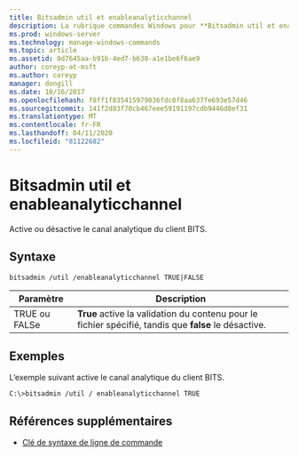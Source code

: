 ```yaml
---
title: Bitsadmin util et enableanalyticchannel
description: La rubrique commandes Windows pour **Bitsadmin util et enableanalyticchannel**, qui active ou désactive le canal analytique du client bits.
ms.prod: windows-server
ms.technology: manage-windows-commands
ms.topic: article
ms.assetid: 0d7645aa-b91b-4ed7-b630-a1e1be6f6ae9
author: coreyp-at-msft
ms.author: coreyp
manager: dongill
ms.date: 10/16/2017
ms.openlocfilehash: f8ff1f835415979036fdc0f8aa637fe693e57d46
ms.sourcegitcommit: 141f2d83f70cb467eee59191197cdb9446d8ef31
ms.translationtype: MT
ms.contentlocale: fr-FR
ms.lasthandoff: 04/11/2020
ms.locfileid: "81122682"
---
```

# <a name="bitsadmin-util-and-enableanalyticchannel"></a>Bitsadmin util et enableanalyticchannel

Active ou désactive le canal analytique du client BITS.

## <a name="syntax"></a>Syntaxe

```
bitsadmin /util /enableanalyticchannel TRUE|FALSE
```

| Paramètre | Description |
| --------- | ---------- |
| TRUE ou FALSe | **True** active la validation du contenu pour le fichier spécifié, tandis que **false** le désactive. |

## <a name="examples"></a>Exemples

L’exemple suivant active le canal analytique du client BITS.

```
C:\>bitsadmin /util / enableanalyticchannel TRUE
```

## <a name="additional-references"></a>Références supplémentaires

- [Clé de syntaxe de ligne de commande](command-line-syntax-key.md)